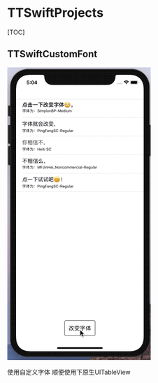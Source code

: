 # TTSwiftProjects

[TOC]



## TTSwiftCustomFont

![image](https://github.com/Tiaotiaotiao/TTSwiftProjects/blob/master/TTSwiftCustomFont/02.gif)

使用自定义字体 顺便使用下原生UITableView

